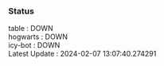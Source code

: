 ### Status


table : DOWN  
hogwarts : DOWN  
icy-bot : DOWN  
Latest Update : 2024-02-07 13:07:40.274291
